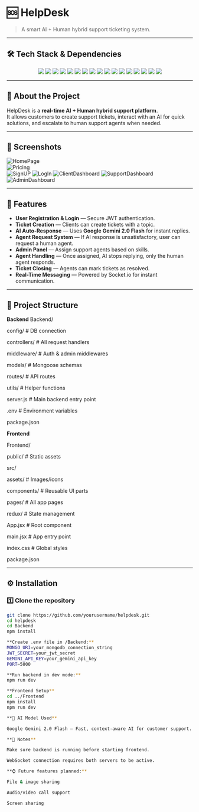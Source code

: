 # 🆘 HelpDesk

> A smart AI + Human hybrid support ticketing system.

---

## 🛠 Tech Stack & Dependencies

<p align="center">
  
<!-- Frontend -->
<img src="https://img.shields.io/badge/React-20232A?style=for-the-badge&logo=react&logoColor=61DAFB" />
<img src="https://img.shields.io/badge/Vite-646CFF?style=for-the-badge&logo=vite&logoColor=white" />
<img src="https://img.shields.io/badge/Redux%20Toolkit-593D88?style=for-the-badge&logo=redux&logoColor=white" />
<img src="https://img.shields.io/badge/TailwindCSS-38B2AC?style=for-the-badge&logo=tailwind-css&logoColor=white" />
<img src="https://img.shields.io/badge/Socket.io%20Client-010101?style=for-the-badge&logo=socket.io&logoColor=white" />
<img src="https://img.shields.io/badge/React%20Router-CA4245?style=for-the-badge&logo=react-router&logoColor=white" />

<!-- Backend -->
<img src="https://img.shields.io/badge/Node.js-339933?style=for-the-badge&logo=nodedotjs&logoColor=white" />
<img src="https://img.shields.io/badge/Express.js-000000?style=for-the-badge&logo=express&logoColor=white" />
<img src="https://img.shields.io/badge/MongoDB-4EA94B?style=for-the-badge&logo=mongodb&logoColor=white" />
<img src="https://img.shields.io/badge/Mongoose-880000?style=for-the-badge&logo=mongoose&logoColor=white" />
<img src="https://img.shields.io/badge/Socket.io-010101?style=for-the-badge&logo=socket.io&logoColor=white" />
<img src="https://img.shields.io/badge/BcryptJS-E34F26?style=for-the-badge&logo=javascript&logoColor=white" />
<img src="https://img.shields.io/badge/JSON%20Web%20Tokens-000000?style=for-the-badge&logo=jsonwebtokens&logoColor=white" />

<!-- Utilities -->
<img src="https://img.shields.io/badge/CORS-FF6F00?style=for-the-badge&logo=javascript&logoColor=white" />
<img src="https://img.shields.io/badge/dotenv-000000?style=for-the-badge&logo=dotenv&logoColor=white" />
<img src="https://img.shields.io/badge/Nodemon-76D04B?style=for-the-badge&logo=nodemon&logoColor=white" />

<!-- AI -->
<img src="https://img.shields.io/badge/Google%20Gemini%202.0%20Flash-4285F4?style=for-the-badge&logo=google&logoColor=white" />

</p>

---

## 📌 About the Project

HelpDesk is a **real-time AI + Human hybrid support platform**.  
It allows customers to create support tickets, interact with an AI for quick solutions, and escalate to human support agents when needed.

---

## 📸 Screenshots


![HomePage](https://github.com/Ajayk2049/HelpDesk/blob/main/ScreenShots/homePage.png?raw=true)  
![Pricing](https://github.com/Ajayk2049/HelpDesk/blob/main/ScreenShots/pricingPage.png?raw=true)  
![SignUP](https://github.com/Ajayk2049/HelpDesk/blob/main/ScreenShots/signUp.png?raw=true)
![LogIn](https://github.com/Ajayk2049/HelpDesk/blob/main/ScreenShots/Login.png?raw=true)
![ClientDashboard](https://github.com/Ajayk2049/HelpDesk/blob/main/ScreenShots/ClientDashboard.png?raw=true)
![SupportDashboard](https://github.com/Ajayk2049/HelpDesk/blob/main/ScreenShots/supportDashboard.png?raw=true)
![AdminDashboard](https://github.com/Ajayk2049/HelpDesk/blob/main/ScreenShots/AdminDashboard.png?raw=true)

---

## 🎯 Features

- **User Registration & Login** — Secure JWT authentication.
- **Ticket Creation** — Clients can create tickets with a topic.
- **AI Auto-Response** — Uses **Google Gemini 2.0 Flash** for instant replies.
- **Agent Request System** — If AI response is unsatisfactory, user can request a human agent.
- **Admin Panel** — Assign support agents based on skills.
- **Agent Handling** — Once assigned, AI stops replying, only the human agent responds.
- **Ticket Closing** — Agents can mark tickets as resolved.
- **Real-Time Messaging** — Powered by Socket.io for instant communication.

---

## 📂 Project Structure

**Backend**
Backend/

config/ # DB connection

controllers/ # All request handlers

middleware/ # Auth & admin middlewares

models/ # Mongoose schemas

routes/ # API routes

utils/ # Helper functions

server.js # Main backend entry point

.env # Environment variables

package.json


**Frontend**

Frontend/

public/ # Static assets

src/

assets/ # Images/icons

components/ # Reusable UI parts

pages/ # All app pages

redux/ # State management

App.jsx # Root component

main.jsx # App entry point

index.css # Global styles

package.json


---

## ⚙️ Installation

### 1️⃣ Clone the repository
```bash
git clone https://github.com/yourusername/helpdesk.git
cd helpdesk
cd Backend
npm install

**Create .env file in /Backend:**
MONGO_URI=your_mongodb_connection_string
JWT_SECRET=your_jwt_secret
GEMINI_API_KEY=your_gemini_api_key
PORT=5000

**Run backend in dev mode:**
npm run dev

**Frontend Setup**
cd ../Frontend
npm install
npm run dev

**🧠 AI Model Used**

Google Gemini 2.0 Flash — Fast, context-aware AI for customer support.

**📌 Notes**

Make sure backend is running before starting frontend.

WebSocket connection requires both servers to be active.

**⌚ Future features planned:**

File & image sharing

Audio/video call support

Screen sharing
